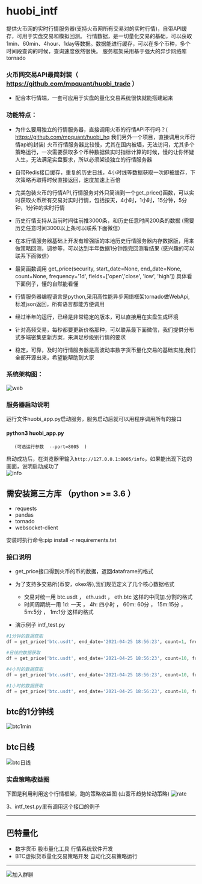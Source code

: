 # huobi_intf

提供火币网的实时行情服务器(支持火币网所有交易对的实时行情)，自带API缓存，可用于实盘交易和模拟回测。
行情数据，是一切量化交易的基础，可以获取1min、60min、4hour、1day等数据。数据能进行缓存，可以在多个币种，多个时间段查询的时候，查询速度依然很快。
服务框架采用基于强大的异步网络库tornado

### 火币网交易API最简封装（ https://github.com/mpquant/huobi_trade ）
* 配合本行情端，一套可应用于实盘的量化交易系统很快就能搭建起来   
   
### 功能特点：
* 为什么要用独立的行情服务器，直接调用火币的行情API不行吗？( https://github.com/mpquant/huobi_hq 我们另外一个项目，直接调用火币行情api的封装) 
  火币行情服务器比较慢，尤其在国内被墙，无法访问，尤其多个策略运行，一次需要获取多个币种数据做实时指标计算的时候，慢的让你怀疑人生，无法满足实盘要求，所以必须架设独立的行情服务器

* 自带Redis接口缓存，重复的历史日线，4小时线等数据获取一次即被缓存，下次策略再取得时候直接返回，速度加速上百倍  

* 完美包装火币的行情API,行情服务对外只简洁到一个get_price()函数，可以实时获取火币所有交易对实时行情，包括按天，4小时，1小时，15分钟，5分钟，1分钟的实时行情

* 历史行情支持从当前时间往前推3000条，和历史任意时间200条的数据 (需要历史任意时间3000以上条可以联系下面微信）

* 在本行情服务器基础上开发有增强版的本地历史行情服务器内存数据版，用来做策略回测，调参等，可以达到半年数据1分钟跑完回测看结果 (感兴趣的可以联系下面微信）

* 最简函数调用 get_price(security, start_date=None, end_date=None, count=None, frequency='1d', fields=['open','close', 'low', 'high']) 具体看下面例子，懂的自然能看懂

* 行情服务器编程语言是python,采用高性能异步网络框架tornado做WebApi, 标准json返回，所有语言都能方便调用

* 经过半年的运行，已经是非常稳定的版本，可以直接用在实盘生成环境

* 针对高频交易，每秒都要更新价格那种，可以联系最下面微信，我们提供分布式多端密集更新方案，来满足秒级别行情的要求

* 稳定，可靠，及时的行情服务器是高波动率数字货币量化交易的基础实施,我们全部开源出来，希望能帮助到大家

### 系统架构图：
![web](/img/构架图.jpg)

### 服务器启动说明
运行文件huobi_app.py启动服务，服务启动后就可以用程序调用所有的接口  

####   python3 huobi_app.py         
       (可选运行参数  --port=8005  )

启动成功后，在浏览器里输入`http://127.0.0.1:8005/info`，如果能出现下边的画面，说明启动成功了  
![info](/img/info.png)


## 需安装第三方库 （python >= 3.6 ）
* requests
* pandas
* tornado
* websocket-client

安装时执行命令:pip install -r requirements.txt

### 接口说明
* get_price接口得到火币的币的数据，返回dataframe的格式

* 为了支持多交易所(币安，okex等),我们规范定义了几个核心数据格式
   * 交易对统一用 btc.usdt  ，  eth.usdt  ，    eth.btc  这样的中间加.分割的格式
   * 时间周期统一用 1d: 一天 ，  4h: 四小时 ，  60m: 60分 ，  15m:15分 ，  5m:5分 ，   1m:1分   这样的格式

* 演示例子 intf_test.py

```python
#1分钟的数据获取
df = get_price('btc.usdt', end_date='2021-04-25 18:56:23', count=1, frequency='1m')

#日线的数据获取
df = get_price('btc.usdt', end_date='2021-04-25 18:56:23', count=10, frequency='1d')

#4小时的数据获取
df = get_price('btc.usdt', end_date='2021-04-25 18:56:23', count=10, frequency='4h')

#1小时的数据获取
df = get_price('btc.usdt', end_date='2021-04-25 18:56:23', count=10, frequency='60m')

```

## btc的1分钟线
![btc1min](/img/btc_1min.png)

## btc日线
![btc日线](/img/btc_1day.png)
 

### 实盘策略收益图
下图是利用利用这个行情框架，跑的策略收益图 (山寨币趋势轮动策略)
![rate](/img/rate.png)



3、intf_test.py里有调用这个接口的例子

----------------------------------------------------

## 巴特量化
* 数字货币 股市量化工具 行情系统软件开发
* BTC虚拟货币量化交易策略开发 自动化交易策略运行
----------------------------------------------------

![加入群聊](/img/qrcode.png) 
